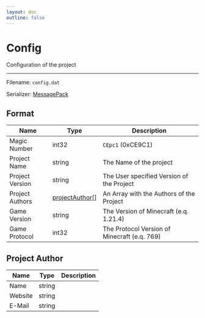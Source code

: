 ```yaml
---
layout: doc
outline: false
---
```


# Config

Configuration of the project

---

Filename: `config.dat`

Serializer: [MessagePack](https://msgpack.org/)

## Format

| Name            | Type                               | Description                                  |
| --------------- | ---------------------------------- | -------------------------------------------- |
| Magic Number    | int32                              | `CEpc1` (0xCE9C1)                            |
| Project Name    | string                             | The Name of the project                      |
| Project Version | string                             | The User specified Version of the Project    |
| Project Authors | [projectAuthor](#project-author)[] | An Array with the Authors of the Project     |
| Game Version    | string                             | The Version of Minecraft (e.q. 1.21.4)       |
| Game Protocol   | int32                              | The Protocol Version of Minecraft (e.q. 769) |

## Project Author

| Name    | Type   | Description |
| ------- | ------ | ----------- |
| Name    | string |             |
| Website | string |             |
| E-Mail  | string |             |
